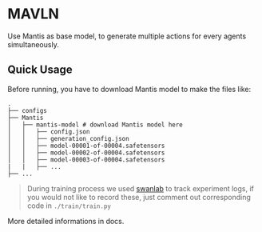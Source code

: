 # MAVLN

Use Mantis as base model, to generate multiple actions for every agents simultaneously.

## Quick Usage
Before running, you have to download Mantis model to make the files like:
```
.
├── configs
├── Mantis 
│   ├── mantis-model # download Mantis model here
│   │   ├── config.json
│   │   ├── generation_config.json
│   │   ├── model-00001-of-00004.safetensors
│   │   ├── model-00002-of-00004.safetensors
│   │   ├── model-00003-of-00004.safetensors
|   |   ├── ...
├── ...
```

> During training process we used [swanlab](https://swanlab.cn/) to track experiment logs, if you would not like to record these, just comment out corresponding code in `./train/train.py`

More detailed informations in docs.